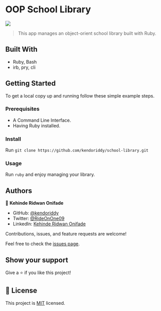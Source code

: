 # OOP School Library
![](https://img.shields.io/badge/Microverse-blueviolet)

> This app manages an object-orient school library built with Ruby.

## Built With

- Ruby, Bash
- irb, pry, cli

## Getting Started

To get a local copy up and running follow these simple example steps.

### Prerequisites

- A Command Line Interface.
- Having Ruby installed.

### Install

Run `git clone https://github.com/kendoriddy/school-library.git`

### Usage

Run `ruby` and enjoy managing your library.

## Authors

👤 **Kehinde Ridwan Onifade**

- GitHub: [@kendoriddy](https://github.com/kendoriddy)
- Twitter: [@RideOnOne09](https://twitter.com/RideOnOne09)
- LinkedIn: [Kehinde Ridwan Onifade](https://www.linkedin.com/in/kehindeonifade/)

Contributions, issues, and feature requests are welcome!

Feel free to check the [issues page](../../issues/).

## Show your support

Give a ⭐️ if you like this project!

## 📝 License

This project is [MIT](./MIT.md) licensed.